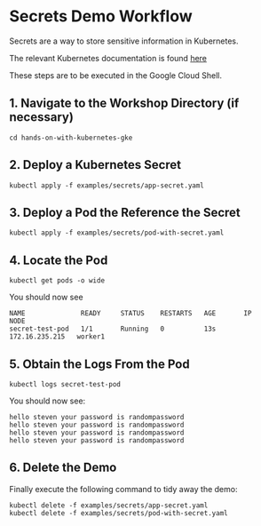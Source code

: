 # Secrets Demo Workflow

Secrets are a way to store sensitive information in Kubernetes.

The relevant Kubernetes documentation is found [here](https://kubernetes.io/docs/concepts/configuration/secret/)

These steps are to be executed in the Google Cloud Shell. 

## 1. Navigate to the Workshop Directory (if necessary)  

```
cd hands-on-with-kubernetes-gke
```

## 2. Deploy a Kubernetes Secret

```
kubectl apply -f examples/secrets/app-secret.yaml
```

## 3. Deploy a Pod the Reference the Secret

```
kubectl apply -f examples/secrets/pod-with-secret.yaml
```

## 4. Locate the Pod

```
kubectl get pods -o wide
```

You should now see

```
NAME              READY     STATUS    RESTARTS   AGE       IP               NODE
secret-test-pod   1/1       Running   0          13s       172.16.235.215   worker1
```

## 5. Obtain the Logs From the Pod

```
kubectl logs secret-test-pod
```

You should now see:

```
hello steven your password is randompassword
hello steven your password is randompassword
hello steven your password is randompassword
hello steven your password is randompassword
```

## 6. Delete the Demo

Finally execute the following command to tidy away the demo:

```
kubectl delete -f examples/secrets/app-secret.yaml
kubectl delete -f examples/secrets/pod-with-secret.yaml
```
